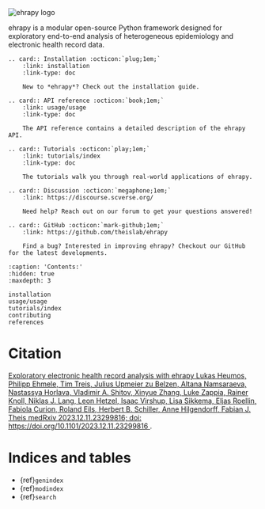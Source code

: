 <img src="https://user-images.githubusercontent.com/21954664/156930990-0d668468-0cd9-496e-995a-96d2c2407cf5.png" alt="ehrapy logo">

ehrapy is a modular open-source Python framework designed for exploratory end-to-end analysis of heterogeneous epidemiology and electronic health record data.

```{eval-rst}
.. card:: Installation :octicon:`plug;1em;`
    :link: installation
    :link-type: doc

    New to *ehrapy*? Check out the installation guide.
```

```{eval-rst}
.. card:: API reference :octicon:`book;1em;`
    :link: usage/usage
    :link-type: doc

    The API reference contains a detailed description of the ehrapy API.
```

```{eval-rst}
.. card:: Tutorials :octicon:`play;1em;`
    :link: tutorials/index
    :link-type: doc

    The tutorials walk you through real-world applications of ehrapy.
```

```{eval-rst}
.. card:: Discussion :octicon:`megaphone;1em;`
    :link: https://discourse.scverse.org/

    Need help? Reach out on our forum to get your questions answered!

```

```{eval-rst}
.. card:: GitHub :octicon:`mark-github;1em;`
    :link: https://github.com/theislab/ehrapy

    Find a bug? Interested in improving ehrapy? Checkout our GitHub for the latest developments.

```

```{toctree}
:caption: 'Contents:'
:hidden: true
:maxdepth: 3

installation
usage/usage
tutorials/index
contributing
references
```

# Citation

[Exploratory electronic health record analysis with ehrapy Lukas Heumos, Philipp Ehmele, Tim Treis, Julius Upmeier zu Belzen, Altana Namsaraeva, Nastassya Horlava, Vladimir A. Shitov, Xinyue Zhang, Luke Zappia, Rainer Knoll, Niklas J. Lang, Leon Hetzel, Isaac Virshup, Lisa Sikkema, Eljas Roellin, Fabiola Curion, Roland Eils, Herbert B. Schiller, Anne Hilgendorff, Fabian J. Theis
medRxiv 2023.12.11.23299816; doi: https://doi.org/10.1101/2023.12.11.23299816 ](https://www.medrxiv.org/content/10.1101/2023.12.11.23299816v1).

# Indices and tables

- {ref}`genindex`
- {ref}`modindex`
- {ref}`search`

[scanpy genome biology (2018)]: https://doi.org/10.1186/s13059-017-1382-0
